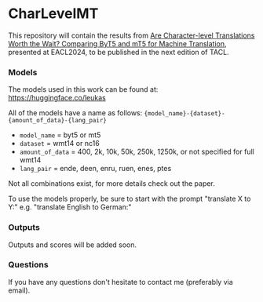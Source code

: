# CharLevelMT
This repository will contain the results from [Are Character-level Translations Worth the Wait? Comparing ByT5 and mT5 for Machine Translation](https://arxiv.org/abs/2302.14220), presented at EACL2024, to be published in the next edition of TACL. 

### Models
The models used in this work can be found at: https://huggingface.co/leukas

All of the models have a name as follows:
```{model_name}-{dataset}-{amount_of_data}-{lang_pair}```
- `model_name` = byt5 or mt5
- `dataset` = wmt14 or nc16
- `amount_of_data` = 400, 2k, 10k, 50k, 250k, 1250k, or not specified for full wmt14
- `lang_pair` = ende, deen, enru, ruen, enes, ptes

Not all combinations exist, for more details check out the paper.

To use the models properly, be sure to start with the prompt "translate X to Y:"
e.g. "translate English to German:" 

### Outputs
Outputs and scores will be added soon. 


### Questions
If you have any questions don't hesitate to contact me (preferably via email). 
